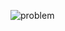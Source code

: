 ![problem](https://github.com/KadirErbas/Problems/assets/93327468/1444b84f-de18-4c2f-827e-9ea470438f3e)
